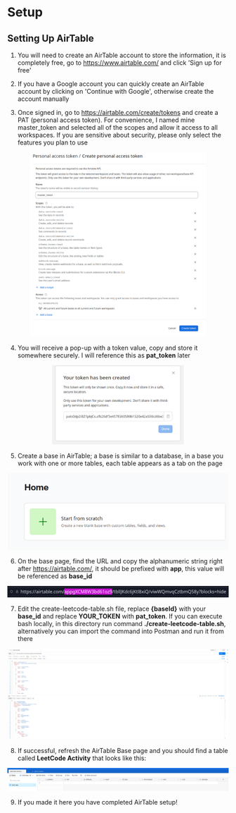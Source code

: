 <h1>Setup</h1>

<h2>Setting Up AirTable</h2>

1. You will need to create an AirTable account to store the information, it is completely free, go to https://www.airtable.com/ and click 'Sign up for free'

1. If you have a Google account you can quickly create an AirTable account by clicking on 'Continue with Google', otherwise create the account manually

1. Once signed in, go to https://airtable.com/create/tokens and create a PAT (personal access token). For convenience, I named mine master_token and selected all of the scopes and allow it access to all workspaces. If you are sensitive about security, please only select the features you plan to use

<p align="center">
   <img src="readme_imgs/pat_creation_page.png" alt="drawing" width="400"/>
</p>

4. You will receive a pop-up with a token value, copy and store it somewhere securely. I will reference this as <b>pat_token</b> later

<p align="center">
   <img src="readme_imgs/pat_token.png" alt="drawing" width="300"/>
</p>

5. Create a base in AirTable; a base is similar to a database, in a base you work with one or more tables, each table appears as a tab on the page

![](readme_imgs/create_a_new_base.png)

6. On the base page, find the URL and copy the alphanumeric string right after https://airtable.com/, it should be prefixed with <b>app</b>, this value will be referenced as <b>base_id</b>

![](readme_imgs/base_id_value.png)

7. Edit the create-leetcode-table.sh file, replace <b>{baseId}</b> with your <b>base_id</b> and replace <b>YOUR_TOKEN</b> with <b>pat_token</b>. If you can execute bash locally, in this directory run command <b>./create-leetcode-table.sh</b>, alternatively you can import the command into Postman and run it from there

<p align="center">
   <img src="readme_imgs/run_create_table_script.png" alt="drawing" width="800"/>
</p>

8. If successful, refresh the AirTable Base page and you should find a table called <b>LeetCode Activity</b> that looks like this:

![](readme_imgs/newly_created_leetcode_table.png)

9. If you made it here you have completed AirTable setup!
